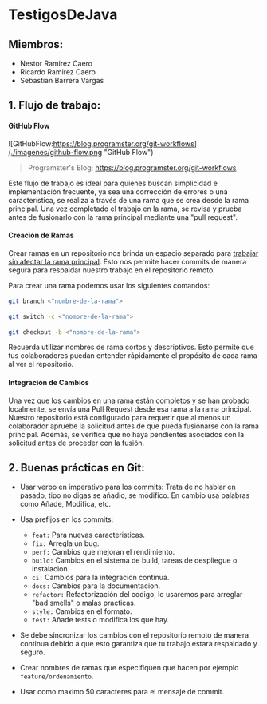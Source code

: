 # TestigosDeJava

## Miembros:

- Nestor Ramirez Caero
- Ricardo Ramirez Caero
- Sebastian Barrera Vargas

## 1. Flujo de trabajo:

#### GitHub Flow

![GitHubFlow:https://blog.programster.org/git-workflows](./imagenes/github-flow.png "GitHub Flow")

> Programster's Blog: https://blog.programster.org/git-workflows

Este flujo de trabajo es ideal para quienes buscan simplicidad e implementación frecuente, ya sea una corrección de errores o una característica, se realiza a través de una rama que se crea desde la rama principal. Una vez completado el trabajo en la rama, se revisa y prueba antes de fusionarlo con la rama principal mediante una "pull request".

#### Creación de Ramas

Crear ramas en un repositorio nos brinda un espacio separado para <u>trabajar sin afectar la rama principal</u>. Esto nos permite hacer commits de manera segura para respaldar nuestro trabajo en el repositorio remoto.

Para crear una rama podemos usar los siguientes comandos:

```bash
git branch <"nombre-de-la-rama">
```

```bash
git switch -c <"nombre-de-la-rama">
```

```bash
git checkout -b <"nombre-de-la-rama">
```

Recuerda utilizar nombres de rama cortos y descriptivos. Esto permite que tus colaboradores puedan entender rápidamente el propósito de cada rama al ver el repositorio.

#### Integración de Cambios
Una vez que los cambios en una rama están completos y se han probado localmente, se envía una Pull Request desde esa rama a la rama principal. Nuestro repositorio está configurado para requerir que al menos un colaborador apruebe la solicitud antes de que pueda fusionarse con la rama principal. Además, se verifica que no haya pendientes asociados con la solicitud antes de proceder con la fusión.

##  2. Buenas prácticas en Git:

* Usar verbo en imperativo para los commits: Trata de no hablar en pasado, tipo no digas se añadio, se modifico. En cambio usa palabras como Añade, Modifica, etc.
* Usa prefijos en los commits: 

    * `feat:` Para nuevas caracteristicas.
    * `fix:` Arregla un bug.
    * `perf:` Cambios que mejoran el rendimiento.
    * `build:` Cambios en el sistema de build, tareas de despliegue o instalacion.
    * `ci:` Cambios para la integracion continua.
    * `docs:` Cambios para la documentacion.
    * `refactor:` Refactorización del codigo, lo usaremos para arreglar "bad smells" o malas practicas.
    * `style:` Cambios en el formato.
    * `test:` Añade tests o modifica los que hay.
*  Se debe sincronizar los cambios con el repositorio remoto de manera continua debido a que esto garantiza que tu trabajo estara respaldado y seguro. 
* Crear nombres de ramas que especifiquen que hacen por ejemplo `feature/ordenamiento`.
* Usar como maximo 50 caracteres para el mensaje de commit.